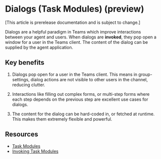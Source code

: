 # Dialogs (Task Modules) (preview)

[This article is prerelease documentation and is subject to change.]

Dialogs are a helpful paradigm in Teams which improve interactions between your agent and users. When dialogs are **invoked**, they pop open a window for a user in the Teams client. The content of the dialog can be supplied by the agent application.

## Key benefits

1. Dialogs pop open for a user in the Teams client. This means in group-settings, dialog actions are not visible to other users in the channel, reducing clutter.

2. Interactions like filling out complex forms, or multi-step forms where each step depends on the previous step are excellent use cases for dialogs.

3. The content for the dialog can be hard-coded in, or fetched at runtime. This makes them extremely flexible and powerful.

## Resources

- [Task Modules](/microsoftteams/platform/task-modules-and-cards/what-are-task-modules)
- [Invoking Task Modules](/microsoftteams/platform/task-modules-and-cards/task-modules/invoking-task-modules)